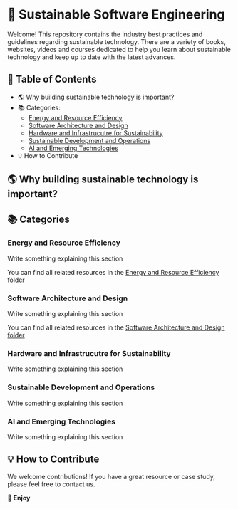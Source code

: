 # 🌿 Sustainable Software Engineering

Welcome! This repository contains the industry best practices and guidelines regarding sustainable technology. There are a variety of books, websites, videos and courses dedicated to help you learn about sustainable technology and keep up to date with the latest advances. 

## 📌 Table of Contents

- 🌎 Why building sustainable technology is important?
- 📚 Categories:
  - [Energy and Resource Efficiency](#energy-and-resource-efficiency)
  - [Software Architecture and Design](#software-architecture-and-design)
  - [Hardware and Infrastrucutre for Sustainability](#hardware_and_infrastructure_for_sustainability)
  - [Sustainable Development and Operations](#sustainable_development_and_operations)
  - [AI and Emerging Technologies](#ai-and-emerging-technologies)
- 💡 How to Contribute


## 🌎 Why building sustainable technology is important?

## 📚 Categories

### Energy and Resource Efficiency
Write something explaining this section

You can find all related resources in the [Energy and Resource Efficiency folder](./)

### Software Architecture and Design
Write something explaining this section

You can find all related resources in the [Software Architecture and Design folder](./software-architecture-and-design/)

### Hardware and Infrastrucutre for Sustainability
Write something explaining this section

### Sustainable Development and Operations
Write something explaining this section

### AI and Emerging Technologies
Write something explaining this section

## 💡 How to Contribute

We welcome contributions! If you have a great resource or case study, please feel free to contact us.

🚀 **Enjoy**




